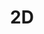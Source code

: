---
title: 2D
menu:
  sidebar:
    name: 2D
    identifier: 2d
    parent: design
    weight: 10
---